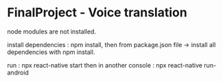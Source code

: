 # FinalProject - Voice translation


node modules are not installed.

install dependencies : 
npm install, then from package.json file -> install all dependencies with npm install.

run : npx react-native start
then in another console : npx react-native run-android

